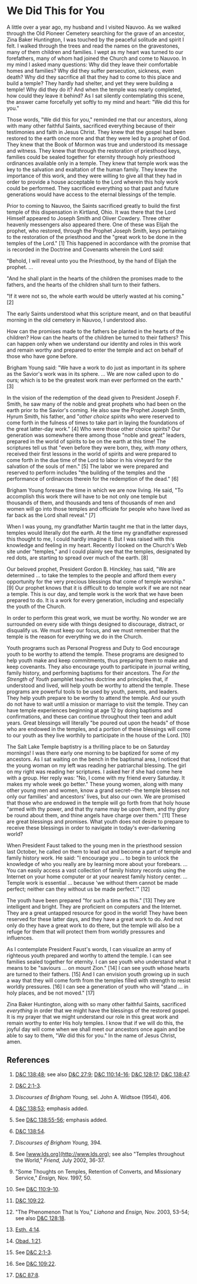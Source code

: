 # We Did This for You

A little over a year ago, my husband and I visited Nauvoo. As we walked
through the Old Pioneer Cemetery searching for the grave of an ancestor, Zina
Baker Huntington, I was touched by the peaceful solitude and spirit I felt. I
walked through the trees and read the names on the gravestones, many of them
children and families. I wept as my heart was turned to our forefathers, many
of whom had joined the Church and come to Nauvoo. In my mind I asked many
questions: Why did they leave their comfortable homes and families? Why did
they suffer persecution, sickness, even death? Why did they sacrifice all that
they had to come to this place and build a temple? They hardly had shelter,
and yet they were building a temple! Why did they do it? And when the temple
was nearly completed, how could they leave it behind? As I sat silently
contemplating this scene, the answer came forcefully yet softly to my mind and
heart: "We did this for you."

Those words, "We did this for you," reminded me that our ancestors, along with
many other faithful Saints, sacrificed everything because of their testimonies
and faith in Jesus Christ. They knew that the gospel had been restored to the
earth once more and that they were led by a prophet of God. They knew that the
Book of Mormon was true and understood its message and witness. They knew that
through the restoration of priesthood keys, families could be sealed together
for eternity through holy priesthood ordinances available only in a temple.
They knew that temple work was the key to the salvation and exaltation of the
human family. They knew the importance of this work, and they were willing to
give all that they had in order to provide a house acceptable to the Lord
wherein this holy work could be performed. They sacrificed everything so that
past and future generations would have access to the eternal blessings of the
temple.

Prior to coming to Nauvoo, the Saints sacrificed greatly to build the first
temple of this dispensation in Kirtland, Ohio. It was there that the Lord
Himself appeared to Joseph Smith and Oliver Cowdery. Three other heavenly
messengers also appeared there. One of these was Elijah the prophet, who
restored, through the Prophet Joseph Smith, keys pertaining to the restoration
of the priesthood and the "great work to be done in the temples of the Lord."
[1]  This happened in accordance with the promise that is recorded in the
Doctrine and Covenants wherein the Lord said:

"Behold, I will reveal unto you the Priesthood, by the hand of Elijah the
prophet. ...

"And he shall plant in the hearts of the children the promises made to the
fathers, and the hearts of the children shall turn to their fathers.

"If it were not so, the whole earth would be utterly wasted at his coming."
[2]

The early Saints understood what this scripture meant, and on that beautiful
morning in the old cemetery in Nauvoo, I understood also.

How can the promises made to the fathers be planted in the hearts of the
children? How can the hearts of the children be turned to their fathers? This
can happen only when we understand our identity and roles in this work and
remain worthy and prepared to enter the temple and act on behalf of those who
have gone before.

Brigham Young said: "We have a work to do just as important in its sphere as
the Savior's work was in its sphere. ... We are now called upon to do ours;
which is to be the greatest work man ever performed on the earth." [3]

In the vision of the redemption of the dead given to President Joseph F.
Smith, he saw many of the noble and great prophets who had been on the earth
prior to the Savior's coming. He also saw the Prophet Joseph Smith, Hyrum
Smith, his father, and "_other choice spirits_ who were reserved to come forth
in the fulness of times to take part in laying the foundations of the great
latter-day work." [4]  Who were those other choice spirits? Our generation was
somewhere there among those "noble and great" leaders, prepared in the world
of spirits to be on the earth at this time! The scriptures tell us that "even
before they were born, they, _with many others,_ received their first lessons
in the world of spirits and were prepared to come forth in the due time of the
Lord to labor in his vineyard for the salvation of the souls of men." [5]  The
labor we were prepared and reserved to perform includes "the building of the
temples and the performance of ordinances therein for the redemption of the
dead." [6]

Brigham Young foresaw the time in which we are now living. He said, "To
accomplish this work there will have to be not only one temple but thousands
of them, and thousands and tens of thousands of men and women will go into
those temples and officiate for people who have lived as far back as the Lord
shall reveal." [7]

When I was young, my grandfather Martin taught me that in the latter days,
temples would literally dot the earth. At the time my grandfather expressed
this thought to me, I could hardly imagine it. But I was raised with this
knowledge and feeling in my heart. Recently I looked on the Church's Web site
under "temples," and I could plainly see that the temples, designated by red
dots, are starting to spread over much of the earth. [8]

Our beloved prophet, President Gordon B. Hinckley, has said, "We are
determined ... to take the temples to the people and afford them every
opportunity for the very precious blessings that come of temple worship." [9]
Our prophet knows that it is difficult to do temple work if we are not near a
temple. This is our day, and temple work is the work that we have been
prepared to do. It is a work for every generation, including and especially
the youth of the Church.

In order to perform this great work, we must be worthy. No wonder we are
surrounded on every side with things designed to discourage, distract, or
disqualify us. We must keep our focus, and we must remember that the temple is
the reason for everything we do in the Church.

Youth programs such as Personal Progress and Duty to God encourage youth to be
worthy to attend the temple. These programs are designed to help youth make
and keep commitments, thus preparing them to make and keep covenants. They
also encourage youth to participate in journal writing, family history, and
performing baptisms for their ancestors. The _For the Strength of Youth_
pamphlet teaches doctrine and principles that, if understood and lived, will
help youth be worthy to attend the temple. These programs are powerful tools
to be used by youth, parents, and leaders. They help youth prepare to be
worthy to attend the temple. And our youth do not have to wait until a mission
or marriage to visit the temple. They can have temple experiences beginning at
age 12 by doing baptisms and confirmations, and these can continue throughout
their teen and adult years. Great blessings will literally "be poured out upon
the heads" of those who are endowed in the temples, and a portion of these
blessings will come to our youth as they live worthily to participate in the
house of the Lord. [10]

The Salt Lake Temple baptistry is a thrilling place to be on Saturday
mornings! I was there early one morning to be baptized for some of my
ancestors. As I sat waiting on the bench in the baptismal area, I noticed that
the young woman on my left was reading her patriarchal blessing. The girl on
my right was reading her scriptures. I asked her if she had come here with a
group. Her reply was: "No, I come with my friend every Saturday. It makes my
whole week go better." These young women, along with many other young men and
women, know a grand secret--the temple blesses not only our families' and
ancestors' lives, but also our own. We are promised that those who are endowed
in the temple will go forth from that holy house "armed with thy power, and
that thy name may be upon them, and thy glory be round about them, and thine
angels have charge over them." [11]  These are great blessings and promises.
What youth does not desire to prepare to receive these blessings in order to
navigate in today's ever-darkening world?

When President Faust talked to the young men in the priesthood session last
October, he called on them to lead out and become a part of temple and family
history work. He said: "I encourage you ... to begin to unlock the knowledge of
who you really are by learning more about your forebears. ... You can easily
access a vast collection of family history records using the Internet on your
home computer or at your nearest family history center. ... Temple work is
essential ... because 'we without them cannot be made perfect; neither can they
without us be made perfect.'" [12]

The youth have been prepared "for such a time as this." [13]  They are
intelligent and bright. They are proficient on computers and the Internet.
They are a great untapped resource for good in the world! They have been
reserved for these latter days, and they have a great work to do. And not only
do they have a great work to do there, but the temple will also be a refuge
for them that will protect them from worldly pressures and influences.

As I contemplate President Faust's words, I can visualize an army of righteous
youth prepared and worthy to attend the temple. I can see families sealed
together for eternity. I can see youth who understand what it means to be
"saviours ... on mount Zion." [14]  I can see youth whose hearts are turned to
their fathers. [15]  And I can envision youth growing up in such a way that
they will come forth from the temples filled with strength to resist worldly
pressures. [16]  I can see a generation of youth who will "stand ... in holy
places, and be not moved." [17]

Zina Baker Huntington, along with so many other faithful Saints, sacrificed
_everything_ in order that we might have the blessings of the restored gospel.
It is my prayer that we might understand our role in this great work and
remain worthy to enter His holy temples. I know that if we will do this, the
joyful day will come when we shall meet our ancestors once again and be able
to say to them, "_We_ did this for you." In the name of Jesus Christ, amen.

## References

  1.   [D&amp;C 138:48](https://www.lds.org/scriptures/dc-testament/dc/138.48?lang=eng#47); see also [D&amp;C 27:9](https://www.lds.org/scriptures/dc-testament/dc/27.9?lang=eng#8); [D&amp;C 110:14-16](https://www.lds.org/scriptures/dc-testament/dc/110.14-16?lang=eng#13); [D&amp;C 128:17](https://www.lds.org/scriptures/dc-testament/dc/128.17?lang=eng#16); [D&amp;C 138:47](https://www.lds.org/scriptures/dc-testament/dc/138.47?lang=eng#46).

  2.   [D&amp;C 2:1-3](https://www.lds.org/scriptures/dc-testament/dc/2.1-3?lang=eng#0).

  3.   _Discourses of Brigham Young,_ sel. John A. Widtsoe (1954), 406.

  4.   [D&amp;C 138:53](https://www.lds.org/scriptures/dc-testament/dc/138.53?lang=eng#52); emphasis added.

  5.  See [D&amp;C 138:55-56](https://www.lds.org/scriptures/dc-testament/dc/138.55-56?lang=eng#54); emphasis added.

  6.   [D&amp;C 138:54](https://www.lds.org/scriptures/dc-testament/dc/138.54?lang=eng#53).

  7.   _Discourses of Brigham Young,_ 394.

  8.  See [www.lds.org](http://www.lds.org); see also "Temples throughout the World," _Friend,_ July 2002, 36-37.

  9.  "Some Thoughts on Temples, Retention of Converts, and Missionary Service," _Ensign,_ Nov. 1997, 50.

  10.  See [D&amp;C 110:9-10](https://www.lds.org/scriptures/dc-testament/dc/110.9-10?lang=eng#8).

  11.   [D&amp;C 109:22](https://www.lds.org/scriptures/dc-testament/dc/109.22?lang=eng#21).

  12.  "The Phenomenon That Is You," _Liahona_ and _Ensign,_ Nov. 2003, 53-54; see also [D&amp;C 128:18](https://www.lds.org/scriptures/dc-testament/dc/128.18?lang=eng#17).

  13.   [Esth. 4:14](https://www.lds.org/scriptures/ot/esth/4.14?lang=eng#13).

  14.   [Obad. 1:21](https://www.lds.org/scriptures/ot/obad/1.21?lang=eng#20).

  15.  See [D&amp;C 2:1-3](https://www.lds.org/scriptures/dc-testament/dc/2.1-3?lang=eng#0).

  16.  See [D&amp;C 109:22](https://www.lds.org/scriptures/dc-testament/dc/109.22?lang=eng#21).

  17.   [D&amp;C 87:8](https://www.lds.org/scriptures/dc-testament/dc/87.8?lang=eng#7).


